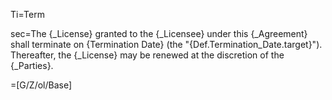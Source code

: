 Ti=Term

sec=The {_License} granted to the {_Licensee} under this {_Agreement} shall terminate on {Termination Date} (the "{Def.Termination_Date.target}"). Thereafter, the {_License} may be renewed at the discretion of the {_Parties}.

=[G/Z/ol/Base]

